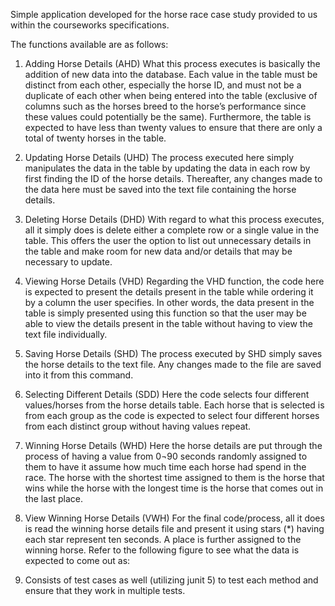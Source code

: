 Simple application developed for the horse race case study provided to us within the courseworks specifications. 

The functions available are as follows:

1. Adding Horse Details (AHD)
What this process executes is basically the addition of new data into the database. Each value in the table must be distinct from each other, especially the horse ID, and must not be a duplicate of each other when being entered into the table (exclusive of columns such as the horses breed to the horse’s performance since these values could potentially be the same).
Furthermore, the table is expected to have less than twenty values to ensure that there are only a total of twenty horses in the table.

3. Updating Horse Details (UHD)
The process executed here simply manipulates the data in the table by updating the data in each row by first finding the ID of the horse details. Thereafter, any changes made to the data here must be saved into the text file containing the horse details.

4. Deleting Horse Details (DHD)
With regard to what this process executes, all it simply does is delete either a complete row or a single value in the table. This offers the user the option to list out unnecessary details in the table and make room for new data and/or details that may be necessary to update.

5. Viewing Horse Details (VHD)
Regarding the VHD function, the code here is expected to present the details present in the table while ordering it by a column the user specifies. In other words, the data present in the table is simply presented using this function so that the user may be able to view the details present in the table without having to view the text file individually. 

6. Saving Horse Details (SHD)
The process executed by SHD simply saves the horse details to the text file. Any changes made to the file are saved into it from this command.

7. Selecting Different Details (SDD)
Here the code selects four different values/horses from the horse details table. Each horse that is selected is from each group as the code is expected to select four different horses from each distinct group without having values repeat.

8. Winning Horse Details (WHD)
Here the horse details are put through the process of having a value from 0¬90 seconds randomly assigned to them to have it assume how much time each horse had spend in the race. The horse with the shortest time assigned to them is the horse that wins while the horse with the longest time is the horse that comes out in the last place.

9. View Winning Horse Details (VWH)
For the final code/process, all it does is read the winning horse details file and present it using stars (*) having each star represent ten seconds. A place is further assigned to the winning horse. Refer to the following figure to see what the data is expected to come out as:

10. Consists of test cases as well (utilizing junit 5) to test each method and ensure that they work in multiple tests.
